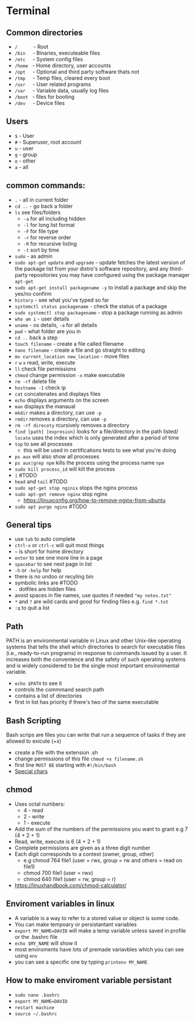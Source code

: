 # Terminal

## Common directories
- `/` &nbsp;&nbsp;&nbsp;&nbsp;&nbsp;&nbsp;&nbsp;&nbsp;&nbsp;&nbsp;- Root  
- `/bin` &nbsp;&nbsp;&nbsp;&nbsp;- Binaries, executeable files
- `/etc` &nbsp;&nbsp;&nbsp;&nbsp;- System config files
- `/home` &nbsp;&nbsp;- Home directory, user accounts
- `/opt` &nbsp;&nbsp;&nbsp;&nbsp;- Optional and third party software thats not
- `/tmp` &nbsp;&nbsp;&nbsp;&nbsp;- Temp files, cleared every boot
- `/usr` &nbsp;&nbsp;&nbsp;&nbsp;- User related programs
- `/var` &nbsp;&nbsp;&nbsp;&nbsp;- Variable data, usually log files
- `/boot` &nbsp;&nbsp;- files for booting
- `/dev` &nbsp;&nbsp;&nbsp;&nbsp;- Device files

## Users
- `$` - User
- `#` - Superuser, root account
- `u` - user
- `g` - group
- `o` - other
- `a` - all

## common commands:
- `.` - all in current folder
- `cd ..` - go back a folder
- `ls` see files/folders
    - `-a` for all including hidden
    - `-l` for long list format
    - `-F` for file type
    - `-r` for reverse order
    - `-R` for recursive listing
    - `-t` sort by time
- `sudo` - as admin
- `sudo apt-get` `update` and `upgrade` - update fetches the latest version of the package list from your distro's software repository, and any third-party repositories you may have configured using the package manager `apt-get`
- `sudo apt-get install packagename -y` to install a package and skip the yes/no confirm
- `history` - see what you've typed so far
- `systemctl status packagename` - check the status of a package 
- `sudo systemctl stop packagename` - stop a package running as admin
- `who am i` - user details
- `uname` - os details, `-a` for all details
- `pwd` -  what folder are you in
- `cd ..` back a step
- `touch filename` - create a file called filename
- `nano filename` - create a file and go straight to editing
- `mv current_location new_location` - move files 
- `r` `w` `x` read, write, execute
- `ll` check file permissions
- `chmod` change permission `-x` make executable
- `rm -rf` delete file
- `hostname -I` check ip
- `cat` concatenates and displays files
- `echo` displays arguments on the screen
- `man` displays the manaual
- `mkdir` makes a directory, can use `-p`
- `rmdir` removes a directory, can use `-p`
- `rm -rf direcoty` rcursively removes a directory
- `find [path] [expresion]` looks for a file/directory in the path listed/ `locate` uses the index which is only generated after a period of time
- `top` to see all processes
    - this will be used in certifications tests to see what you're doing
- `ps aux` will also show all processes
- `ps aux|grep npm` kills the process using the process name `npm`
- `sudo kill process_id` will kill the process
- `|` #TODO
- `head` and `tail` #TODO
- `sudo apt-get stop nginix` stops the nginx process
- `sudo apt-get remove nginx` stop nginx
    - https://linuxconfig.org/how-to-remove-nginx-from-ubuntu
- `sudo apt purge nginx` #TODO


## General tips
- use `tab` to auto complete
- `ctrl-x` or `ctrl-c` will quit most things
- `~` is short for home directory
- `enter` to see one more line in a page
- `spacebar` to see next page in list
- `-h` or `-help` for help
- there is no undoo or recyling bin
- symbolic links are #TODO
- `.` dotfiles are hidden files
- avoid spaces in file names, use quotes if needed `"my notes.txt"`
- `*` and `?` are wild cards and good for finding files e.g. `find *.txt`
- `:q` to quit a list


## Path
PATH is an environmental variable in Linux and other Unix-like operating systems that tells the shell which directories to search for executable files (i.e., ready-to-run programs) in response to commands issued by a user. It increases both the convenience and the safety of such operating systems and is widely considered to be the single most important environmental variable. 
- `echo $PATH` to see it
- controls the commmand search path
- contains a list of directories
- first in list has priority if there's two of the same executable 


## Bash Scripting  
Bash scrips are files you can write that run a sequence of tasks if they are allowed to exicute (+x)
- create a file with the extension .sh
- change permissions of this file `chmod +x filename.sh`
- first line `MUST BE` starting with `#!/bin/bash`
- [Special chars](howtogeek.com/439199/15-special-characters-you-need-to-know-for-bash/)

## chmod
- Uses octal numbers:
    - 4 - read
    - 2 - write
    - 1 - execute
- Add the sum of the numbers of the permissions you want to grant e.g 7 (4 + 2 + 1)
- Read, write, execute is 6 (4 + 2 + 1)
- Complete permissions are given as a three digit number
- Each digit corresponds to a context (owner, group, other)
    - e.g chmod 764 file1 (user = rwx, group = rw and others = read on file1)
    - chmod 700 file1 (user = rwx)
    - chmod 640 file1 (user = rw, group = r)
- https://linuxhandbook.com/chmod-calculator/

## Enviroment variables in linux
- A variable is a way to refer to a stored value or object is some code.
- You can make tempoary or persistantant variables
- `export MY_NAME=DAVID` will make a temp variable unless saved in profile or the .bashrc file
- `echo $MY_NAME` will show it
- most enviroments have lots of premade variavbles which you can see using `env`
- you can see a specific one by typing `printenv MY_NAME`


## How to make enviroment variable persistant
- `sudo nano .bashrc`
- `export MY_NAME=DAVID`
- `restart machine`
- `source ~/.bashrc`
